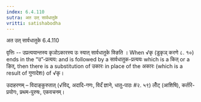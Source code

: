 ```yaml
---
index: 6.4.110
sutra: अत उत्‌ सार्वधातुके
vritti: satishabodha
---
```



 अत उत्‌ सार्वधातुके 6.4.110 


वृत्तिः -- उप्रत्‍ययान्‍तस्‍य कृञोऽकारस्‍य उः स्‍यात् सार्वधातुके क्ङिति । When √कृ (डुकृञ् करणे ८. १०) ends in the “उ”-प्रत्यय: and is followed by a सार्वधातुक-प्रत्ययः which is a कित् or a ङित्, then there is a substitution of उकारः in place of the अकारः (which is a result of गुणादेशः) of √कृ। 


उदाहरणम् – विदाङ्कुरुतात् (√विद्, अदादि-गणः, विदँ ज्ञाने, धातु-पाठः #२. ५९) लोँट् (आशिषि), कर्तरि-प्रयोगः, प्रथम-पुरुषः, एकवचनम्। 

